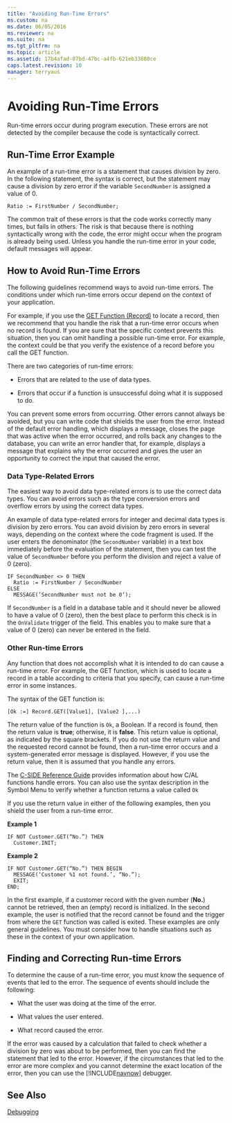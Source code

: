 ```yaml
---
title: "Avoiding Run-Time Errors"
ms.custom: na
ms.date: 06/05/2016
ms.reviewer: na
ms.suite: na
ms.tgt_pltfrm: na
ms.topic: article
ms.assetid: 17b4afad-07bd-47bc-a4fb-621eb33808ce
caps.latest.revision: 10
manager: terryaus
---
```

# Avoiding Run-Time Errors
Run\-time errors occur during program execution. These errors are not detected by the compiler because the code is syntactically correct.  
  
## Run\-Time Error Example  
 An example of a run\-time error is a statement that causes division by zero. In the following statement, the syntax is correct, but the statement may cause a division by zero error if the variable `SecondNumber` is assigned a value of 0.  
  
```  
Ratio := FirstNumber / SecondNumber;  
```  
  
 The common trait of these errors is that the code works correctly many times, but fails in others. The risk is that because there is nothing syntactically wrong with the code, the error might occur when the program is already being used. Unless you handle the run\-time error in your code, default messages will appear.  
  
## How to Avoid Run\-Time Errors  
 The following guidelines recommend ways to avoid run\-time errors. The conditions under which run\-time errors occur depend on the context of your application.  
  
 For example, if you use the [GET Function \(Record\)](GET-Function--Record-.md) to locate a record, then we recommend that you handle the risk that a run\-time error occurs when no record is found. If you are sure that the specific context prevents this situation, then you can omit handling a possible run\-time error. For example, the context could be that you verify the existence of a record before you call the GET function.  
  
 There are two categories of run\-time errors:  
  
-   Errors that are related to the use of data types.  
  
-   Errors that occur if a function is unsuccessful doing what it is supposed to do.  
  
 You can prevent some errors from occurring. Other errors cannot always be avoided, but you can write code that shields the user from the error. Instead of the default error handling, which displays a message, closes the page that was active when the error occurred, and rolls back any changes to the database, you can write an error handler that, for example, displays a message that explains why the error occurred and gives the user an opportunity to correct the input that caused the error.  
  
### Data Type\-Related Errors  
 The easiest way to avoid data type\-related errors is to use the correct data types. You can avoid errors such as the type conversion errors and overflow errors by using the correct data types.  
  
 An example of data type\-related errors for integer and decimal data types is division by zero errors. You can avoid division by zero errors in several ways, depending on the context where the code fragment is used. If the user enters the denominator \(the `SecondNumber` variable\) in a text box immediately before the evaluation of the statement, then you can test the value of `SecondNumber` before you perform the division and reject a value of 0 \(zero\).  
  
```  
IF SecondNumber <> 0 THEN  
  Ratio := FirstNumber / SecondNumber  
ELSE  
  MESSAGE(‘SecondNumber must not be 0’);  
```  
  
 If `SecondNumber` is a field in a database table and it should never be allowed to have a value of 0 \(zero\), then the best place to perform this check is in the `OnValidate` trigger of the field. This enables you to make sure that a value of 0 \(zero\) can never be entered in the field.  
  
### Other Run\-time Errors  
 Any function that does not accomplish what it is intended to do can cause a run\-time error. For example, the GET function, which is used to locate a record in a table according to criteria that you specify, can cause a run\-time error in some instances.  
  
 The syntax of the GET function is:  
  
 `[Ok :=] Record.GET([Value1], [Value2 ],...)`  
  
 The return value of the function is `Ok`, a Boolean. If a record is found, then the return value is **true**; otherwise, it is **false**. This return value is optional, as indicated by the square brackets. If you do not use the return value and the requested record cannot be found, then a run\-time error occurs and a system\-generated error message is displayed. However, if you use the return value, then it is assumed that you handle any errors.  
  
 The [C\-SIDE Reference Guide](C-SIDE-Reference-Guide.md) provides information about how C\/AL functions handle errors. You can also use the syntax description in the Symbol Menu to verify whether a function returns a value called `Ok`  
  
 If you use the return value in either of the following examples, then you shield the user from a run\-time error.  
  
 **Example 1**  
  
```  
IF NOT Customer.GET(“No.”) THEN  
  Customer.INIT;  
```  
  
 **Example 2**  
  
```  
IF NOT Customer.GET(“No.”) THEN BEGIN  
  MESSAGE(‘Customer %1 not found.’, “No.”);  
  EXIT;  
END;  
```  
  
 In the first example, if a customer record with the given number \(**No.**\) cannot be retrieved, then an \(empty\) record is initialized. In the second example, the user is notified that the record cannot be found and the trigger from where the `GET` function was called is exited. These examples are only general guidelines. You must consider how to handle situations such as these in the context of your own application.  
  
## Finding and Correcting Run\-time Errors  
 To determine the cause of a run\-time error, you must know the sequence of events that led to the error. The sequence of events should include the following:  
  
-   What the user was doing at the time of the error.  
  
-   What values the user entered.  
  
-   What record caused the error.  
  
 If the error was caused by a calculation that failed to check whether a division by zero was about to be performed, then you can find the statement that led to the error. However, if the circumstances that led to the error are more complex and you cannot determine the exact location of the error, then you can use the [!INCLUDE[navnow](includes/navnow_md.md)] debugger.  
  
## See Also  
 [Debugging](Debugging.md)